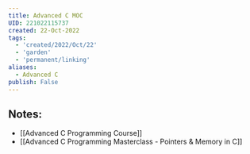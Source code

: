 ```yaml
---
title: Advanced C MOC
UID: 221022115737
created: 22-Oct-2022
tags:
  - 'created/2022/Oct/22'
  - 'garden'
  - 'permanent/linking'
aliases:
  - Advanced C
publish: False
---
```

## Notes:
- [[Advanced C Programming Course]]
- [[Advanced C Programming Masterclass - Pointers & Memory in C]]
